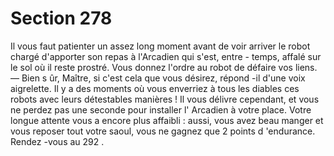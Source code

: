 # Section 278

Il vous faut patienter un assez long moment avant de voir arriver
le robot chargé d'apporter son repas à l'Arcadien qui s'est, entre -
temps, affalé sur le sol où il reste prostré. Vous donnez l'ordre au
robot de défaire vos liens.
— Bien s ûr, Maître, si c'est cela que vous désirez, répond -il d'une
voix aigrelette.
Il y a des moments où vous enverriez à tous les diables ces robots
avec leurs détestables manières ! Il vous délivre cependant, et
vous ne perdez pas une seconde pour installer l' Arcadien à votre
place. Votre longue attente vous a encore plus affaibli : aussi,
vous avez beau manger et vous reposer tout votre saoul, vous ne
gagnez que 2 points d 'endurance.  Rendez -vous au 292 .